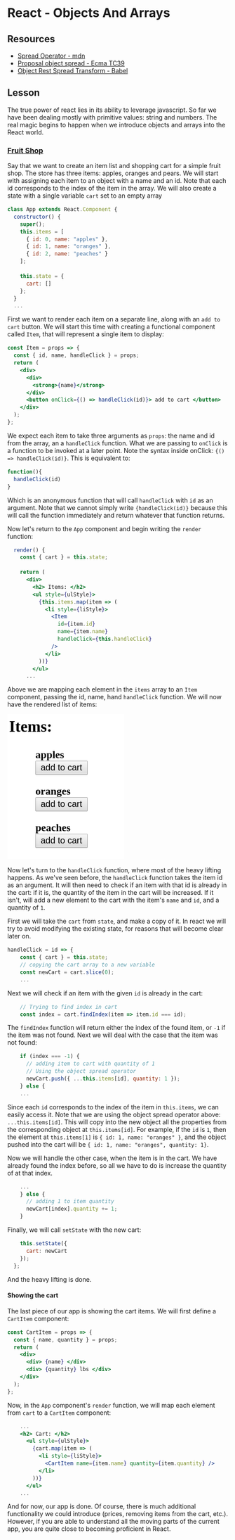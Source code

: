 # React - Objects And Arrays

## Resources

* [Spread Operator - mdn](https://developer.mozilla.org/en-US/docs/Web/JavaScript/Reference/Operators/Spread_operator)
* [Proposal object spread - Ecma TC39](https://github.com/tc39/proposal-object-rest-spread)
* [Object Rest Spread Transform - Babel](https://babeljs.io/docs/plugins/transform-object-rest-spread/)

## Lesson

The true power of react lies in its ability to leverage javascript. So far we have been dealing mostly with primitive values: string and numbers. The real magic begins to happen when we introduce objects and arrays into the React world.

### [Fruit Shop](https://codesandbox.io/s/jp7z2oolrw)

Say that we want to create an item list and shopping cart for a simple fruit shop. The store has three items: apples, oranges and pears. We will start with assigning each item to an object with a name and an id. Note that each id corresponds to the index of the item in the array. We will also create a state with a single variable `cart` set to an empty array

```js
class App extends React.Component {
  constructor() {
    super();
    this.items = [
      { id: 0, name: "apples" },
      { id: 1, name: "oranges" },
      { id: 2, name: "peaches" }
    ];

    this.state = {
      cart: []
    };
  }
  ...
```

First we want to render each item on a separate line, along with an `add to cart` button. We will start this time with creating a functional component called `Item`, that will represent a single item to display:

```jsx
const Item = props => {
  const { id, name, handleClick } = props;
  return (
    <div>
      <div>
        <strong>{name}</strong>
      </div>
      <button onClick={() => handleClick(id)}> add to cart </button>
    </div>
  );
};
```

We expect each item to take three arguments as `props`: the name and id from the array, an a `handleClick` function. What we are passing to `onClick` is a function to be invoked at a later point. Note the syntax inside onClick: `{() => handleClick(id)}`. This is equivalent to:

```js
function(){
  handleClick(id)
}
```

Which is an anonymous function that will call `handleClick` with `id` as an argument. Note that we cannot simply write `{handleClick(id)}` because this will call the function immediately and return whatever that function returns.

Now let's return to the `App` component and begin writing the `render` function:

```jsx
  render() {
    const { cart } = this.state;

    return (
      <div>
        <h2> Items: </h2>
        <ul style={ulStyle}>
          {this.items.map(item => (
            <li style={liStyle}>
              <Item
                id={item.id}
                name={item.name}
                handleClick={this.handleClick}
              />
            </li>
          ))}
        </ul>
      ...
```

Above we are mapping each element in the `items` array to an `Item` component, passing the id, name, hand `handleClick` function. We will now have the rendered list of items:

![item list](assets/item_list.png)

Now let's turn to the `handleClick` function, where most of the heavy lifting happens. As we've seen before, the `handleClick` function takes the item id as an argument. It will then need to check if an item with that id is already in the cart: if it is, the quantity of the item in the cart will be increased. If it isn't, will add a new element to the cart with the item's `name` and `id`, and a quantity of `1`.

First we will take the `cart` from `state`, and make a copy of it. In react we will try to avoid modifying the existing state, for reasons that will become clear later on.

```jsx
handleClick = id => {
    const { cart } = this.state;
    // copying the cart array to a new variable
    const newCart = cart.slice(0);
    ...
```

Next we will check if an item with the given `id` is already in the cart:

```jsx
    // Trying to find index in cart
    const index = cart.findIndex(item => item.id === id);
```

The `findIndex` function will return either the index of the found item, or `-1` if the item was not found. Next we will deal with the case that the item was not found:

```jsx
    if (index === -1) {
      // adding item to cart with quantity of 1
      // Using the object spread operator
      newCart.push({ ...this.items[id], quantity: 1 });
    } else {
    ...
```

Since each `id` corresponds to the index of the item in `this.items`, we can easily access it. Note that we are using the object spread operator above: `...this.items[id]`. This will copy into the new object all the properties from the corresponding object at `this.items[id]`. For example, if the `id` is `1`, then the element at `this.items[1]` is   `{ id: 1, name: "oranges" }`, and the object pushed into the cart will be `{ id: 1, name: "oranges", quantity: 1}`.

Now we will handle the other case, when the item is in the cart. We have already found the index before, so all we have to do is increase the quantity of at that index.

```jsx
    ...
    } else {
      // adding 1 to item quantity
      newCart[index].quantity += 1;
    }
```

Finally, we will call `setState` with the new cart:

```jsx
    this.setState({
      cart: newCart
    });
  };
```

And the heavy lifting is done.

#### Showing the cart

The last piece of our app is showing the cart items. We will first define a `CartItem` component:

```jsx
const CartItem = props => {
  const { name, quantity } = props;
  return (
    <div>
      <div> {name} </div>
      <div> {quantity} lbs </div>
    </div>
  );
};
```

Now, in the `App` component's `render` function, we will map each element from `cart` to a `CartItem` component:

```jsx
    ...
    <h2> Cart: </h2>
      <ul style={ulStyle}>
        {cart.map(item => (
          <li style={liStyle}>
            <CartItem name={item.name} quantity={item.quantity} />
          </li>
        ))}
      </ul>
    ...
```

And for now, our app is done. Of course, there is much additional functionality we could introduce (prices, removing items from the cart, etc.). However, if you are able to understand all the moving parts of the current app, you are quite close to becoming proficient in React.
